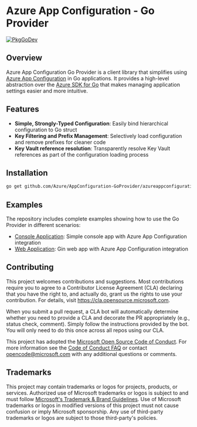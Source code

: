 # Azure App Configuration - Go Provider

[![PkgGoDev](https://pkg.go.dev/badge/github.com/Azure/AppConfiguration-GoProvider/azureappconfiguration)](https://pkg.go.dev/github.com/Azure/AppConfiguration-GoProvider/azureappconfiguration)

## Overview

Azure App Configuration Go Provider is a client library that simplifies using [Azure App Configuration](https://docs.microsoft.com/en-us/azure/azure-app-configuration/overview) in Go applications. It provides a high-level abstraction over the [Azure SDK for Go](https://pkg.go.dev/github.com/Azure/azure-sdk-for-go/sdk/data/azappconfig) that makes managing application settings easier and more intuitive.

## Features

- **Simple, Strongly-Typed Configuration**: Easily bind hierarchical configuration to Go struct
- **Key Filtering and Prefix Management**: Selectively load configuration and remove prefixes for cleaner code
- **Key Vault reference resolution**: Transparently resolve Key Vault references as part of the configuration loading process

## Installation

```bash
go get github.com/Azure/AppConfiguration-GoProvider/azureappconfiguration
```

## Examples

The repository includes complete examples showing how to use the Go Provider in different scenarios:

- [Console Application](./example/console-example/): Simple console app with Azure App Configuration integration
- [Web Application](./example/gin-example/): Gin web app with Azure App Configuration integration

## Contributing

This project welcomes contributions and suggestions.  Most contributions require you to agree to a
Contributor License Agreement (CLA) declaring that you have the right to, and actually do, grant us
the rights to use your contribution. For details, visit https://cla.opensource.microsoft.com.

When you submit a pull request, a CLA bot will automatically determine whether you need to provide
a CLA and decorate the PR appropriately (e.g., status check, comment). Simply follow the instructions
provided by the bot. You will only need to do this once across all repos using our CLA.

This project has adopted the [Microsoft Open Source Code of Conduct](https://opensource.microsoft.com/codeofconduct/).
For more information see the [Code of Conduct FAQ](https://opensource.microsoft.com/codeofconduct/faq/) or
contact [opencode@microsoft.com](mailto:opencode@microsoft.com) with any additional questions or comments.

## Trademarks

This project may contain trademarks or logos for projects, products, or services. Authorized use of Microsoft 
trademarks or logos is subject to and must follow 
[Microsoft's Trademark & Brand Guidelines](https://www.microsoft.com/en-us/legal/intellectualproperty/trademarks/usage/general).
Use of Microsoft trademarks or logos in modified versions of this project must not cause confusion or imply Microsoft sponsorship.
Any use of third-party trademarks or logos are subject to those third-party's policies.
